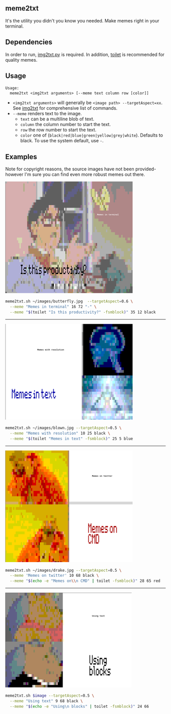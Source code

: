 meme2txt
---

It's the utility you didn't you know you needed. Make memes right in your
terminal.

## Dependencies

In order to run, [img2txt.py](https://github.com/hit9/img2txt) is required. In
addition, [toilet](http://caca.zoy.org/wiki/toilet) is recommended for quality memes.

## Usage

```
Usage:
  meme2txt <img2txt arguments> [--meme text column row [color]]
```

* `<img2txt arguments>` will generally be `<image path> --targetAspect=xx`. See [img2txt](https://github.com/hit9/img2txt) for comprehensive list of commands.
* `--meme` renders text to the image.
  * `text` can be a multiline blob of text.
  * `column` the column number to start the text.
  * `row` the row number to start the text.
  * `color` one of (`black|red|blue|green|yellow|grey|white`). Defaults to black. To use the system default, use `-`.

## Examples

Note for copyright reasons, the source images have not been provided- however
I'm sure you can find even more robust memes out there.

![Is this a good use of time?](images/butterfly_example.png)
```bash
meme2txt.sh ~/images/butterfly.jpg  --targetAspect=0.6 \
  --meme "Memes in terminal" 16 72 "-" \
  --meme "$(toilet "Is this productivity?" -fsmblock)" 35 12 black
```

---

![Next level memes.](images/blown_example.png)
```bash
meme2txt.sh ~/images/blown.jpg --targetAspect=0.5 \
  --meme "Memes with resolution" 10 25 black \
  --meme "$(toilet "Memes in text" -fsmblock)" 25 5 blue
```

---

![Nobody can tell me nothing.](images/drake_example.png)
```bash
meme2txt.sh ~/images/drake.jpg --targetAspect=0.5 \
  --meme 'Memes on twitter' 10 68 black \
  --meme "$(echo -e "Memes on\\n CMD" | toilet -fsmblock)" 28 65 red
```

---

![Why yes. Yes, we do support toilet.](images/pooh_example.png)
```bash
meme2txt.sh $image --targetAspect=0.5 \
  --meme "Using text" 9 68 black \
  --meme "$(echo -e "Using\n blocks" | toilet -fsmblock)" 24 66
```
